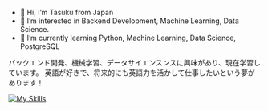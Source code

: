 - 👋 Hi, I’m Tasuku from Japan
- 👀 I’m interested in Backend Development, Machine Learning, Data Science.
- 🌱 I’m currently learning Python, Machine Learning, Data Science, PostgreSQL

バックエンド開発、機械学習、データサイエンスンスに興味があり、現在学習しています。
英語が好きで、将来的にも英語力を活かして仕事したいという夢があります！


[![My Skills](https://skillicons.dev/icons?i=django,python,java,spring_boot,postgres,html,css,sklearn,tensorflow)](https://skillicons.dev)
<!---
TaskH1/TaskH1 is a ✨ special ✨ repository because its `README.md` (this file) appears on your GitHub profile.
You can click the Preview link to take a look at your changes.
--->
